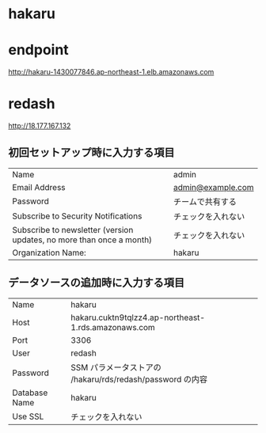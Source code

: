 # hakaru

# endpoint

http://hakaru-1430077846.ap-northeast-1.elb.amazonaws.com

# redash

http://18.177.167.132

## 初回セットアップ時に入力する項目

|||
|:---|:---|
|Name|admin|
|Email Address|admin@example.com|
|Password|チームで共有する|
|Subscribe to Security Notifications|チェックを入れない|
|Subscribe to newsletter (version updates, no more than once a month)|チェックを入れない|
|Organization Name:|hakaru|

## データソースの追加時に入力する項目

|||
|:---|:---|
|Name|hakaru|
|Host|hakaru.cuktn9tqlzz4.ap-northeast-1.rds.amazonaws.com|
|Port|3306|
|User|redash|
|Password|SSM パラメータストアの /hakaru/rds/redash/password の内容|
|Database Name|hakaru|
|Use SSL|チェックを入れない|

